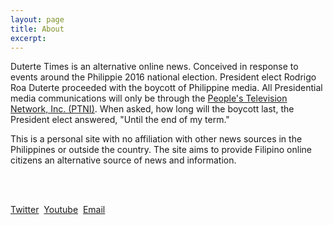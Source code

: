 ```yaml
---
layout: page
title: About
excerpt:
---
```


Duterte Times is an alternative online news.
Conceived in response to events around the Philippie 2016 national election.
President elect Rodrigo Roa Duterte proceeded with the boycott of Philippine media.
All Presidential media communications will only be through the [People's Television Network, Inc. (PTNI)](http://www.ptv.ph/).
When asked, how long will the boycott last, the President elect answered, "Until the end of my term."

This is a personal site with no affiliation with other news sources in the Philippines or outside the country.
The site aims to provide Filipino online citizens an alternative source of news and information.

<br/>
<br/>

<a href="{{ site.author.twitter }}" class="socmed_button socmed_button_color">Twitter</a>&nbsp;
<a href="{{ site.author.youtube }}" class="socmed_button socmed_button_color">Youtube</a>&nbsp;
<a href="{{ site.author.email }}"   class="socmed_button socmed_button_color">Email</a>

<br/>
<br/>
<br/>
<br/>
<br/>
<br/>
<br/>
<br/>
<br/>
